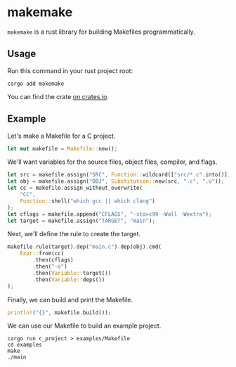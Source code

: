 # makemake

`makemake` is a rust library for building Makefiles programmatically.

## Usage

Run this command in your rust project root:
```
cargo add makemake
```
You can find the crate [on crates.io](https://crates.io/crates/makemake).

## Example

Let's make a Makefile for a C project.
```rs
let mut makefile = Makefile::new();
```

We'll want variables for the source files, object files, compiler, and flags.
```rs
let src = makefile.assign("SRC", Function::wildcard(["src/*.c".into()]));
let obj = makefile.assign("OBJ", Substitution::new(src, ".c", ".o"));
let cc = makefile.assign_without_overwrite(
    "CC",
    Function::shell("which gcc || which clang")
);
let cflags = makefile.append("CFLAGS", "-std=c99 -Wall -Wextra");
let target = makefile.assign("TARGET", "main");
```

Next, we'll define the rule to create the target.
```rs
makefile.rule(target).dep("main.c").dep(obj).cmd(
    Expr::from(cc)
        .then(cflags)
        .then("-o")
        .then(Variable::target())
        .then(Variable::deps())
);
```

Finally, we can build and print the Makefile.
```rs
println!("{}", makefile.build());
```

We can use our Makefile to build an example project.
```shell
cargo run c_project > examples/Makefile
cd examples
make
./main
```
